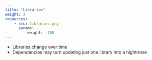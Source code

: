 ```yaml
---
title: "Libraries"
weight: 3
resources:
    - src: libraries.png
      params:
          weight: -100
---
```


* Libraries change over time
* Dependencies may turn updating just one library into a nightmare

